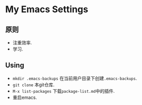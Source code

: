 # My Emacs Settings

## 原则
* 注重效率.
* 学习.

## Using
* `mkdir .emacs-backups` 在当前用户目录下创建`.emacs-backups`.
* `git clone` 本git仓库.
* `M-x list-packages` 下载`package-list.md`中的插件.
* 重启emacs.

